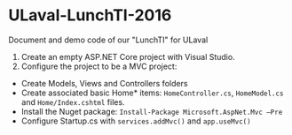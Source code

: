 # ULaval-LunchTI-2016

Document and demo code of our "LunchTI" for ULaval

1. Create an empty ASP.NET Core project with Visual Studio.
2. Configure the project to be a MVC project:
  * Create Models, Views and Controllers folders
  * Create associated basic Home* items: `HomeController.cs`, `HomeModel.cs` and `Home/Index.cshtml` files.
  * Install the Nuget package: `Install-Package Microsoft.AspNet.Mvc –Pre`
  * Configure Startup.cs with `services.addMvc()` and `app.useMvc()`
